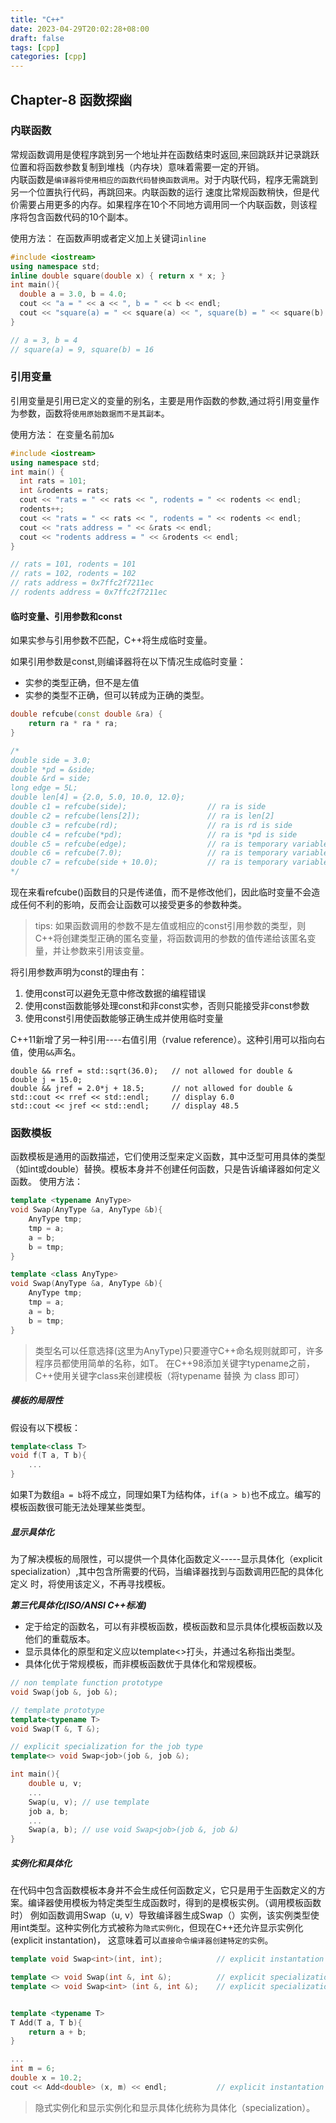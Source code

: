 ```yaml
---
title: "C++"
date: 2023-04-29T20:02:28+08:00
draft: false
tags: [cpp]
categories: [cpp]
---
```


## Chapter-8 函数探幽
### 内联函数
常规函数调用是使程序跳到另一个地址并在函数结束时返回,来回跳跃并记录跳跃位置和将函数参数复制到堆栈（内存块）意味着需要一定的开销。  
内联函数是`编译器将使用相应的函数代码替换函数调用`。对于内联代码，程序无需跳到另一个位置执行代码，再跳回来。内联函数的运行
速度比常规函数稍快，但是代价需要占用更多的内存。如果程序在10个不同地方调用同一个内联函数，则该程序将包含函数代码的10个副本。

使用方法： 在函数声明或者定义加上关键词`inline`
```cpp
#include <iostream>
using namespace std;
inline double square(double x) { return x * x; }
int main(){
  double a = 3.0, b = 4.0;
  cout << "a = " << a << ", b = " << b << endl;
  cout << "square(a) = " << square(a) << ", square(b) = " << square(b) << endl;
}

// a = 3, b = 4
// square(a) = 9, square(b) = 16
```

### 引用变量
引用变量是引用已定义的变量的别名，主要是用作函数的参数,通过将引用变量作为参数，函数将`使用原始数据而不是其副本`。  

使用方法： 在变量名前加`&`
```cpp
#include <iostream>
using namespace std;
int main() {
  int rats = 101;
  int &rodents = rats;
  cout << "rats = " << rats << ", rodents = " << rodents << endl;
  rodents++;
  cout << "rats = " << rats << ", rodents = " << rodents << endl;
  cout << "rats address = " << &rats << endl;
  cout << "rodents address = " << &rodents << endl;
}

// rats = 101, rodents = 101
// rats = 102, rodents = 102
// rats address = 0x7ffc2f7211ec
// rodents address = 0x7ffc2f7211ec
```

#### 临时变量、引用参数和const
如果实参与引用参数不匹配，C++将生成临时变量。  

如果引用参数是const,则编译器将在以下情况生成临时变量：
- 实参的类型正确，但不是左值
- 实参的类型不正确，但可以转成为正确的类型。

```cpp
double refcube(const double &ra) {
    return ra * ra * ra;
}

/*
double side = 3.0;                          
double *pd = &side;                         
double &rd = side;                          
long edge = 5L;                             
double len[4] = {2.0, 5.0, 10.0, 12.0};     
double c1 = refcube(side);                  // ra is side
double c2 = refcube(lens[2]);               // ra is len[2]
double c3 = refcube(rd);                    // ra is rd is side
double c4 = refcube(*pd);                   // ra is *pd is side
double c5 = refcube(edge);                  // ra is temporary variable
double c6 = refcube(7.0);                   // ra is temporary variable
double c7 = refcube(side + 10.0);           // ra is temporary variable
*/
```

现在来看refcube()函数目的只是传递值，而不是修改他们，因此临时变量不会造成任何不利的影响，反而会让函数可以接受更多的参数种类。
> tips: 如果函数调用的参数不是左值或相应的const引用参数的类型，则C++将创建类型正确的匿名变量，将函数调用的参数的值传递给该匿名变量，并让参数来引用该变量。

将引用参数声明为const的理由有：
1. 使用const可以避免无意中修改数据的编程错误
2. 使用const函数能够处理const和非const实参，否则只能接受非const参数
3. 使用const引用使函数能够正确生成并使用临时变量

C++11新增了另一种引用----右值引用（rvalue reference）。这种引用可以指向右值，使用`&&`声名。
```
double && rref = std::sqrt(36.0);   // not allowed for double &
double j = 15.0;                    
double && jref = 2.0*j + 18.5;      // not allowed for double &
std::cout << rref << std::endl;     // display 6.0
std::cout << jref << std::endl;     // display 48.5
```


### 函数模板
函数模板是通用的函数描述，它们使用泛型来定义函数，其中泛型可用具体的类型（如int或double）替换。模板本身并不创建任何函数，只是告诉编译器如何定义函数。
使用方法：
```cpp
template <typename AnyType>
void Swap(AnyType &a, AnyType &b){
    AnyType tmp;
    tmp = a;
    a = b;
    b = tmp;
}

template <class AnyType>
void Swap(AnyType &a, AnyType &b){
    AnyType tmp;
    tmp = a;
    a = b;
    b = tmp;
}
```
> 类型名可以任意选择(这里为AnyType)只要遵守C++命名规则就即可，许多程序员都使用简单的名称，如T。
> 在C++98添加关键字typename之前，C++使用关键字class来创建模板（将typename 替换 为 class 即可）

##### 模板的局限性
假设有以下模板：
```cpp
template<class T>
void f(T a, T b){
    ...
}
```
如果T为数组`a = b`将不成立，同理如果T为结构体，`if(a > b)`也不成立。编写的模板函数很可能无法处理某些类型。

##### 显示具体化
为了解决模板的局限性，可以提供一个具体化函数定义-----显示具体化（explicit specialization）,其中包含所需要的代码，当编译器找到与函数调用匹配的具体化定义
时，将使用该定义，不再寻找模板。

***第三代具体化(ISO/ANSI C++标准)***
- 定于给定的函数名，可以有非模板函数，模板函数和显示具体化模板函数以及他们的重载版本。
- 显示具体化的原型和定义应以template<>打头，并通过名称指出类型。
- 具体化优于常规模板，而非模板函数优于具体化和常规模板。

```cpp
// non template function prototype
void Swap(job &, job &);

// template prototype
template<typename T>
void Swap(T &, T &);

// explicit specialization for the job type
template<> void Swap<job>(job &, job &);

int main(){
    double u, v;
    ...
    Swap(u, v); // use template
    job a, b;
    ...
    Swap(a, b); // use void Swap<job>(job &, job &)
}
```

##### 实例化和具体化
在代码中包含函数模板本身并不会生成任何函数定义，它只是用于生函数定义的方案。编译器使用模板为特定类型生成函数时，得到的是模板实例。（调用模板函数时）
例如函数调用Swap（u, v）导致编译器生成Swap（）实例，该实例类型使用int类型。这种实例化方式被称为`隐式实例化`，但现在C++还允许显示实例化(explicit instantation)，
这意味着可以`直接命令编译器创建特定的实例`。
```cpp
template void Swap<int>(int, int);            // explicit instantation

template <> void Swap(int &, int &);          // explicit specialization
template <> void Swap<int> (int &, int &);    // explicit specialization


template <typename T>
T Add(T a, T b){
    return a + b;
}

...
int m = 6;
double x = 10.2;
cout << Add<double> (x, m) << endl;           // explicit instantation 
```
> 隐式实例化和显示实例化和显示具体化统称为具体化（specialization）。
